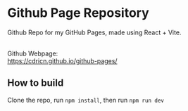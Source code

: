 # Github Page Repository
Github Repo for my GitHub Pages, made using React + Vite. <br /><br />

Github Webpage: <br />
https://cdricn.github.io/github-pages/

## How to build
Clone the repo, run ``npm install``, then run ``npm run dev``

